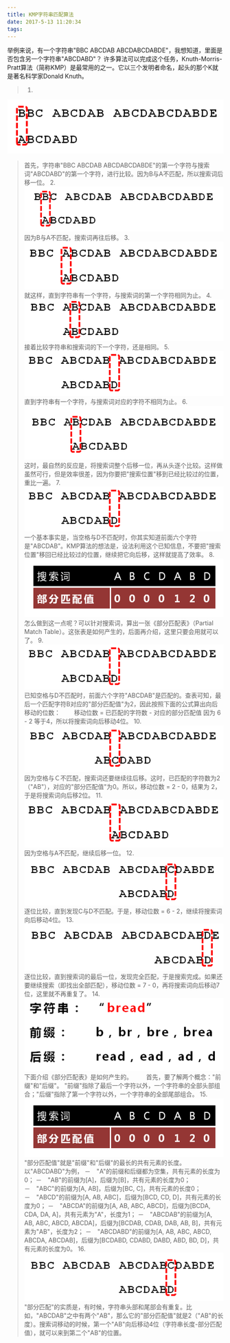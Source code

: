```yaml
---
title: KMP字符串匹配算法 
date: 2017-5-13 11:20:34
tags:
---
```

举例来说，有一个字符串"BBC ABCDAB ABCDABCDABDE"，我想知道，里面是否包含另一个字符串"ABCDABD"？
许多算法可以完成这个任务，Knuth-Morris-Pratt算法（简称KMP）是最常用的之一。它以三个发明者命名，起头的那个K就是著名科学家Donald Knuth。

> 1.
![log](kmp-algorithm/1.png)
> 首先，字符串"BBC ABCDAB ABCDABCDABDE"的第一个字符与搜索词"ABCDABD"的第一个字符，进行比较。因为B与A不匹配，所以搜索词后移一位。
> 2.
![log](kmp-algorithm/2.png)
> 因为B与A不匹配，搜索词再往后移。
> 3.
![log](kmp-algorithm/3.png)
> 就这样，直到字符串有一个字符，与搜索词的第一个字符相同为止。
> 4.
![log](kmp-algorithm/4.png)
> 接着比较字符串和搜索词的下一个字符，还是相同。
> 5.
![log](kmp-algorithm/5.png)
> 直到字符串有一个字符，与搜索词对应的字符不相同为止。
> 6.
![log](kmp-algorithm/6.png)
> 这时，最自然的反应是，将搜索词整个后移一位，再从头逐个比较。这样做虽然可行，但是效率很差，因为你要把"搜索位置"移到已经比较过的位置，重比一遍。
> 7.
![log](kmp-algorithm/7.png)
> 一个基本事实是，当空格与D不匹配时，你其实知道前面六个字符是"ABCDAB"。KMP算法的想法是，设法利用这个已知信息，不要把"搜索位置"移回已经比较过的位置，继续把它向后移，这样就提高了效率。
> 8.
![log](kmp-algorithm/8.png)
> 怎么做到这一点呢？可以针对搜索词，算出一张《部分匹配表》（Partial Match Table）。这张表是如何产生的，后面再介绍，这里只要会用就可以了。
> 9.
![log](kmp-algorithm/9.png)
> 已知空格与D不匹配时，前面六个字符"ABCDAB"是匹配的。查表可知，最后一个匹配字符B对应的"部分匹配值"为2，因此按照下面的公式算出向后移动的位数：
　　移动位数 = 已匹配的字符数 - 对应的部分匹配值
因为 6 - 2 等于4，所以将搜索词向后移动4位。
> 10.
![log](kmp-algorithm/10.png)
> 因为空格与Ｃ不匹配，搜索词还要继续往后移。这时，已匹配的字符数为2（"AB"），对应的"部分匹配值"为0。所以，移动位数 = 2 - 0，结果为 2，于是将搜索词向后移2位。
> 11.
![log](kmp-algorithm/11.png)
> 因为空格与A不匹配，继续后移一位。
> 12.
![log](kmp-algorithm/12.png)
> 逐位比较，直到发现C与D不匹配。于是，移动位数 = 6 - 2，继续将搜索词向后移动4位。
> 13.
![log](kmp-algorithm/13.png)
> 逐位比较，直到搜索词的最后一位，发现完全匹配，于是搜索完成。如果还要继续搜索（即找出全部匹配），移动位数 = 7 - 0，再将搜索词向后移动7位，这里就不再重复了。
> 14.
![log](kmp-algorithm/14.png)
> 下面介绍《部分匹配表》是如何产生的。
　　首先，要了解两个概念："前缀"和"后缀"。 "前缀"指除了最后一个字符以外，一个字符串的全部头部组合；"后缀"指除了第一个字符以外，一个字符串的全部尾部组合。
> 15.
![log](kmp-algorithm/15.png)
> "部分匹配值"就是"前缀"和"后缀"的最长的共有元素的长度。以"ABCDABD"为例，
    －　"A"的前缀和后缀都为空集，共有元素的长度为0；
    －　"AB"的前缀为[A]，后缀为[B]，共有元素的长度为0；
    －　"ABC"的前缀为[A, AB]，后缀为[BC, C]，共有元素的长度0；
    －　"ABCD"的前缀为[A, AB, ABC]，后缀为[BCD, CD, D]，共有元素的长度为0；
    －　"ABCDA"的前缀为[A, AB, ABC, ABCD]，后缀为[BCDA, CDA, DA, A]，共有元素为"A"，长度为1；
    －　"ABCDAB"的前缀为[A, AB, ABC, ABCD, ABCDA]，后缀为[BCDAB, CDAB, DAB, AB, B]，共有元素为"AB"，长度为2；
    －　"ABCDABD"的前缀为[A, AB, ABC, ABCD, ABCDA, ABCDAB]，后缀为[BCDABD, CDABD, DABD, ABD, BD, D]，共有元素的长度为0。
> 16.
![log](kmp-algorithm/16.png)
> "部分匹配"的实质是，有时候，字符串头部和尾部会有重复。比如，"ABCDAB"之中有两个"AB"，那么它的"部分匹配值"就是2（"AB"的长度）。搜索词移动的时候，第一个"AB"向后移动4位（字符串长度-部分匹配值），就可以来到第二个"AB"的位置。
